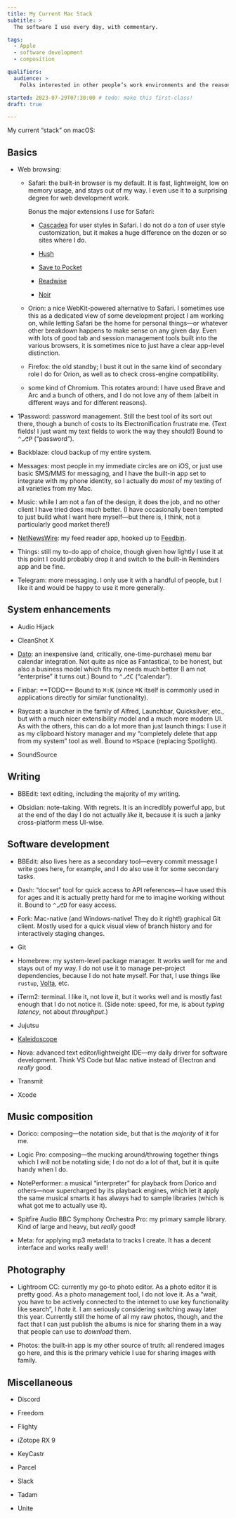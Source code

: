 ```yaml
---
title: My Current Mac Stack
subtitle: >
  The software I use every day, with commentary.

tags:
  - Apple
  - software development
  - composition

qualifiers:
  audience: >
    Folks interested in other people’s work environments and the reasons for it; people who care about quality software; other Mac users or Mac-curious types.

started: 2023-07-29T07:30:00 # todo: make this first-class!
draft: true

---
```





My current “stack” on macOS:

## Basics

- Web browsing:
	- Safari: the built-in browser is my default. It is fast, lightweight, low on memory usage, and stays out of my way. I even use it to a surprising degree for web development work.
		
		Bonus the major extensions I use for Safari:
		
		- [Cascadea](TODO) for user styles in Safari. I do not do a *ton* of user style customization, but it makes a huge difference on the dozen or so sites where I do.
		
		- [Hush](TODO)
		
		- [Save to Pocket](TODO)
		
		- [Readwise](TODO)
		
		- [Noir](TODO)

	- Orion: a nice WebKit-powered alternative to Safari. I sometimes use this as a dedicated view of some development project I am working on, while letting Safari be the home for personal things—or whatever other breakdown happens to make sense on any given day. Even with lots of good tab and session management tools built into the various browsers, it is sometimes nice to just have a clear app-level distinction.

	- Firefox: the old standby; I bust it out in the same kind of secondary role I do for Orion, as well as to check cross-engine compatibility.

	- some kind of Chromium. This rotates around: I have used Brave and Arc and a bunch of others, and I do not love any of them (albeit in different ways and for different reasons).

- 1Password: password management. Still the best tool of its sort out there, though a bunch of costs to its Electronification frustrate me. (Text fields! I just want my text fields to work the way they should!) Bound to <kbd>⌃</kbd><kbd>⎇</kbd><kbd>P</kbd> (“password”).

- Backblaze: cloud backup of my entire system.

- Messages: most people in my immediate circles are on iOS, or just use basic SMS/MMS for messaging, and I have the built-in app set to integrate with my phone identity, so I actually do *most* of my texting of all varieties from my Mac.

- Music: while I am not a fan of the design, it does the job, and no other client I have tried does much better. (I have occasionally been tempted to just build what I want here myself—but there is, I think, not a particularly good market there!)

- [NetNewsWire](TODO): my feed reader app, hooked up to [Feedbin](TODO).

- Things: still my to-do app of choice, though given how lightly I use it at this point I could probably drop it and switch to the built-in Reminders app and be fine.

- Telegram: more messaging. I only use it with a handful of people, but I like it and would be happy to use it more generally.

## System enhancements

- Audio Hijack

- CleanShot X

- [Dato](TODO): an inexpensive (and, critically, one-time-purchase) menu bar calendar integration. Not quite as nice as Fantastical, to be honest, but also a business model which fits my needs much better (I am not “enterprise” it turns out.) Bound to <kbd>⌃</kbd><kbd>⎇</kbd><kbd>C</kbd> (“calendar”).

- Finbar: ==TODO== Bound to <kbd>⌘</kbd><kbd>⇧</kbd><kbd>K</kbd> (since <kbd>⌘</kbd><kbd>K</kbd> itself is commonly used in applications directly for similar functionality).

- Raycast: a launcher in the family of Alfred, Launchbar, Quicksilver, etc., but with a much nicer extensibility model and a much more modern UI. As with the others, this can do a lot more than just launch things: I use it as my clipboard history manager and my “completely delete that app from my system” tool as well. Bound to <kbd>⌘</kbd><kbd>Space</kbd> (replacing Spotlight).

- SoundSource


## Writing

- BBEdit: text editing, including the majority of my writing.

- Obsidian: note-taking. With regrets. It is an incredibly powerful app, but at the end of the day I do not actually *like* it, because it is such a janky cross-platform mess <abbr>UI</abbr>-wise.


## Software development

- BBEdit: also lives here as a secondary tool—every commit message I write goes here, for example, and I do also use it for some secondary tasks.

- Dash: “docset” tool for quick access to API references—I have used this for ages and it is actually pretty hard for me to imagine working without it. Bound to <kbd>⌃</kbd><kbd>⎇</kbd><kbd>D</kbd> for easy access.

- Fork: Mac-native (and Windows-native! They do it right!) graphical Git client. Mostly used for a quick visual view of branch history and for interactively staging changes.

- Git

- Homebrew: my system-level package manager. It works well for me and stays out of my way. I do not use it to manage per-project dependencies, because I do not hate myself. For that, I use things like `rustup`, [Volta](TODO), etc.

- iTerm2: terminal. I like it, not love it, but it works well and is mostly fast enough that I do not notice it. (Side note: speed, for me, is about *typing latency*, not about *throughput*.)

- Jujutsu

- [Kaleidoscope](TODO)

- Nova: advanced text editor/lightweight IDE—my daily driver for software development. Think VS Code but Mac native instead of Electron and *really* good.

- Transmit

- Xcode


## Music composition

- Dorico: composing—the notation side, but that is the *majority* of it for me.

- Logic Pro: composing—the mucking around/throwing together things which I will not be notating side; I do not do a lot of that, but it is quite handy when I do.

- NotePerformer: a musical “interpreter” for playback from Dorico and others—now supercharged by its playback engines, which let it apply the same musical smarts it has always had to sample libraries (which is what got me to actually use it).

- Spitfire Audio <abbr>BBC</abbr> Symphony Orchestra Pro: my primary sample library. Kind of large and heavy, but *really* good!

- Meta: for applying mp3 metadata to tracks I create. It has a decent interface and works really well!


## Photography

- Lightroom <abbr>CC</abbr>: currently my go-to photo editor. As a photo editor it is pretty good. As a photo management tool, I do not love it. As a “wait, you have to be actively connected to the internet to use key functionality like search”, I *hate* it. I am seriously considering switching away later this year. Currently still the home of all my raw photos, though, and the fact that I can just publish the albums is nice for sharing them in a way that people can use to *download* them.

- Photos: the built-in app is my other source of truth: all rendered images go here, and this is the primary vehicle I use for sharing images with family.


## Miscellaneous

- Discord

- Freedom

- Flighty

- iZotope RX 9

- KeyCastr

- Parcel

- Slack

- Tadam

- Unite
